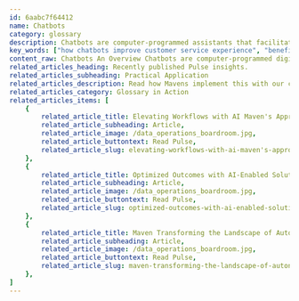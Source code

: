 ```yaml
---
id: 6aabc7f64412
name: Chatbots
category: glossary
description: Chatbots are computer-programmed assistants that facilitate human-like interaction, enhancing customer service, sales, and operational efficiency across various industries, and delivering round-the-clock value with scalability and cost-effectiveness.
key_words: ["how chatbots improve customer service experience", "benefits of using chatbots in businesses", "integrating chatbots with existing CRM systems", "differences between AI chatbots and simple scripted bots", "measuring the effectiveness of chatbots in sales", "impact of chatbots on operational costs", "leveraging chatbots for 24/7 customer support", "chatbots role in personalized customer interactions", "future of conversational AI in industry growth", "best practices for training chatbots in customer service"]
content_raw: Chatbots An Overview Chatbots are computer-programmed digital assistants that simulate human conversations, either verbally or textually. By automating frequently asked questions and other repetitive tasks within sales, support, education, and training, chatbots deliver rapid value to organizations. Innovative integration of chatbots offers a real-time interactive experience, whether it's processing insurance claims, assisting in sales and customer service, or asking about your health. The versatility of chatbots has seen its integration into various platforms, prominently seen with virtual assistants such as Google Assistant and Amazon Alexa. Additionally, they are often incorporated into instant messaging apps and pop-up chat windows on business websites. These facets form part of the broader conversational AI concept, a strategy that leverages technologies to create personalized, automated customer experiences. The Business Benefits of Chatbots From saving costs to providing 24/7 service, chatbots offer a broad range of business benefits. Being industry-agnostic, chatbots have found widespread adoption in various sectors, proving a cost-effective solution for enhancing sales and customer service functionality. Scalability is another impressive trait of chatbots. Unlike the need for increasing human resources during high business demand seasons, chatbots can accommodate the surge in real-time customer interaction demand seamlessly. Additionally, being available round the clock, chatbots cater to the global customer base across different time zones, ensuring continuous service delivery. Furthermore, chatbots carry significant financial benefits. As they can address common customer issues, the need for human intervention is reduced, saving employee costs. In an educational setting, chatbots can provide standardized training at any time, reducing HR expenses and providing flexible learning for employees. From a marketing perspective, chatbots can significantly enhance customer satisfaction, leading to repeat business and enhanced brand reputation. Also, they can serve as sales assistants, teaching representatives about client industries and improving customer engagement strategies. Overall, with their ability to provide a personalized experience without the constraints of human employees, chatbots are an excellent avenue for organizations to expand their workforce. Maven Technologies, with its experienced professionals and innovative approach, leverages the power of chatbots to unlock productivity and provide superior value to its clients. Discover more about chatbots and how they can benefit your business today.
related_articles_heading: Recently published Pulse insights.
related_articles_subheading: Practical Application
related_articles_description: Read how Mavens implement this with our clients.
related_articles_category: Glossary in Action
related_articles_items: [
	{
		related_article_title: Elevating Workflows with AI Maven's Approach,
		related_article_subheading: Article,
		related_article_image: /data_operations_boardroom.jpg,
		related_article_buttontext: Read Pulse,
		related_article_slug: elevating-workflows-with-ai-maven's-approach
	},
	{
		related_article_title: Optimized Outcomes with AI-Enabled Solutions,
		related_article_subheading: Article,
		related_article_image: /data_operations_boardroom.jpg,
		related_article_buttontext: Read Pulse,
		related_article_slug: optimized-outcomes-with-ai-enabled-solutions
	},
	{
		related_article_title: Maven Transforming the Landscape of Autonomous Vehicles,
		related_article_subheading: Article,
		related_article_image: /data_operations_boardroom.jpg,
		related_article_buttontext: Read Pulse,
		related_article_slug: maven-transforming-the-landscape-of-autonomous-vehicles
	},
]
---
```

